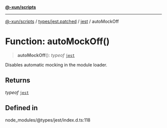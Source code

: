 [**@-xun/scripts**](../../../../../README.md)

***

[@-xun/scripts](../../../../../README.md) / [types/jest.patched](../../../README.md) / [jest](../README.md) / autoMockOff

# Function: autoMockOff()

> **autoMockOff**(): *typeof* [`jest`](../README.md)

Disables automatic mocking in the module loader.

## Returns

*typeof* [`jest`](../README.md)

## Defined in

node\_modules/@types/jest/index.d.ts:118
